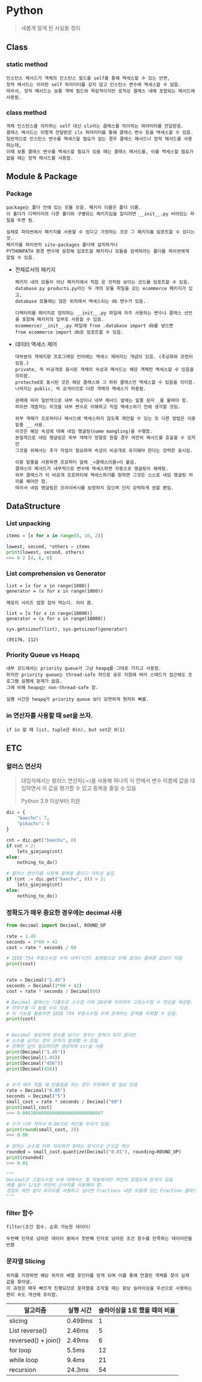 # Python

> 새롭게 알게 된 사실들 정리

## Class

### static method

```
인스턴스 메서드가 객체의 인스턴스 필드를 self를 통해 액세스할 수 있는 반면,
정적 메서드는 이러한 self 파라미터를 갖지 않고 인스턴스 변수에 액세스할 수 없음.
따라서, 정적 메서드는 보통 객체 필드와 독립적이지만 로직상 클래스 내에 포함되는 메서드에 사용됨.
```

### class method

```
객체 인스턴스를 의미하는 self 대신 cls라는 클래스를 의미하는 파라미터를 전달받음.
클래스 메서드는 이렇게 전달받은 cls 파라미터를 통해 클래스 변수 등을 액세스할 수 있음.
일반적으로 인스턴스 변수를 액세스할 필요가 없는 경우 클래스 메서드나 정적 메서드를 사용하는데,
이때 보통 클래스 변수를 액세스할 필요가 있을 때는 클래스 메서드를, 이를 액세스할 필요가 없을 때는 정적 메서드를 사용함.
```



## Module & Package

### Package

```
package는 폴더 안에 있는 모듈 모음. 패키지 이름은 폴더 이름.
이 폴더가 디렉터리의 다른 폴더와 구별되는 패키지임을 알리려면 __init__.py 비어있는 파일을 두면 됨.

실제로 파이썬에서 패키지를 사용할 수 있다고 가정하는 것은 그 패키지를 임포트할 수 있다는 것.
패키지를 파이썬의 site-packages 폴더에 설치하거나
PYTHONPATH 환경 변수에 설정해 임포트할 패키지나 모듈을 검색하려는 폴더를 파이썬에게 알릴 수 있음.
```

- 전체로서의 패키지

  ```
  패키지 내의 모듈이 아닌 패키지에서 직접 온 것처럼 보이는 코드를 임포트할 수 있음.
  database.py products.py라는 두 개의 모듈 파일을 갖는 ecommerce 패키지가 있고,
  database 모듈에는 많은 위치에서 액세스되는 db 변수가 있음.
  
  디렉터리를 패키지로 정의하는 __init__.py 파일에 자주 사용하는 변수나 클래스 선언을 포함해 패키지의 일부로 사용할 수 있음.
  ecommerce/__init__.py 파일에 from .database import db를 넣으면
  from ecommerce import db로 임포트할 수 있음.
  ```

- 데이터 액세스 제어

  ```
  대부분의 객체지향 프로그래밍 언어에는 액세스 제어라는 개념이 있음. (추상화와 관련이 있음.)
  private, 즉 비공개로 표시된 객체의 속성과 메서드는 해당 객체만 액세스할 수 있음을 의미함.
  protected로 표시된 것은 해당 클래스와 그 하위 클래스만 액세스할 수 있음을 의미함.
  나머지는 public, 즉 공개이므로 다른 객체의 액세스가 허용됨.
  
  관례에 따라 일반적으로 내부 속성이나 내부 메서드 앞에는 밑줄 문자 _를 붙여야 함.
  파이썬 개발자는 이것을 내부 변수로 이해하고 직접 액세스하기 전에 생각할 것임.
  
  외부 객체가 프로퍼티나 메서드에 액세스하지 않도록 제안할 수 있는 또 다른 방법은 이중 밑줄 __ 사용.
  이것은 해당 속성에 대해 네임 맹글링(name mangling)을 수행함.
  본질적으로 네임 맹글링은 외부 객체가 정말로 원할 경우 여전히 메서드를 호출할 수 있지만
  그것을 위해서는 추가 작업이 필요하며 속성이 비공개로 유지돼야 한다는 강력한 표시임.
  
  이중 밑줄을 사용하면 프로퍼티 앞에 _<클래스이름>이 붙음.
  클래스의 메서드가 내부적으로 변수에 액세스하면 자동으로 맹글링이 해제됨.
  외부 클래스가 이 비공개 프로퍼티에 액세스하기를 원하면 그것은 스스로 네임 맹글링 처리를 해야만 함.
  따라서 네임 맹글링은 프라이버시를 보장하지 않으며 단지 강력하게 권할 뿐임.
  ```



## DataStructure

### List unpacking

```py
items = [x for x in range(0, 10, 2)]

lowest, second, *others = items
print(lowest, second, others)
>>> 0 2 [4, 6, 8]
```

### List comprehension vs Generator

```
list = [x for x in range(1000)]
generator = (x for x in range(1000))

메모리 사이즈 엄청 잡아 먹는다. 차이 큼.

list = [x for x in range(10000)]
generator = (x for x in range(10000))

sys.getsizeof(list), sys.getsizeof(generator)

(85176, 112)
```

### Priority Queue vs Heapq

```
내부 코드에서는 priority queue가 그냥 heapq를 그대로 가지고 사용함.
하지만 priority queue는 thread-safe 하므로 공유 자원에 여러 스레드가 접근해도 프로그램 실행에 문제가 없음.
그에 비해 heapq는 non-thread-safe 함.

실행 시간은 heapq가 priority queue 보다 당연하게 현저히 빠름.
```

### in 연산자를 사용할 때 set을 쓰자.

```
if in 할 때 list, tuple은 O(n), but set은 O(1)
```



## ETC

### 왈러스 연산자

> 대입식에서는 왈러스 연산자(:=)를 사용해 하나의 식 안에서 변수 이름에 값을 대입하면서 이 값을 평가할 수 있고 중복을 줄일 수 있음
>
> Python 3.9 이상부터 지원

```python
dic = {
    "baechu": 7,
    "pikachu": 0
}

cnt = dic.get("baechu", 0)
if cnt > 2:
    lets_gimjang(cnt)
else:
    nothing_to_do()

# 왈러스 연산자를 사용해 중복을 줄이고 가독성 높임
if (cnt := dic.get("baechu", 0)) > 2:
    lets_gimjang(cnt)
else:
    nothing_to_do()
```

### 정확도가 매우 중요한 경우에는 decimal 사용

```py
from decimal import Decimal, ROUND_UP

rate = 1.45
seconds = 3*60 + 42
cost = rate * seconds / 60

# IEEE 754 부동소수점 수의 내부(이진) 표현법으로 인해 결과는 올바른 값보다 작음
print(cost)


rate = Decimal("1.45")
seconds = Decimal(3*60 + 42)
cost = rate * seconds / Decimal(60)

# Decimal 클래스는 디폴트로 소수점 이하 28번째 자리까지 고정소수점 수 연산을 제공함.
# 자릿수를 더 늘릴 수도 있음.
# 이 기능을 활용하면 IEEE 754 부동소수점 수에 존재하는 문제를 우회할 수 있음.
print(cost)


# Decimal 생성자에 정수를 넘기는 경우는 문제가 되지 않지만
# 소수를 넘기는 경우 오차가 발생할 수 있음
# 정확한 답이 필요하다면 생성자에 str을 사용
print(Decimal("1.45"))
print(Decimal(1.45))
print(Decimal("456"))
print(Decimal(456))


# 수가 매우 작을 때 반올림을 하는 경우 주의해야 할 필요 있음
rate = Decimal("0.05")
seconds = Decimal("5")
small_cost = rate * seconds / Decimal("60")
print(small_cost)
>>> 0.004166666666666666666666666667

# 수가 너무 작아서 0.00으로 계산될 우려가 있음.
print(round(small_cost, 2))
>>> 0.00
 
# 원하는 소수점 이하 자리까지 원하는 방식으로 근삿값 계산
rounded = small_cost.quantize(Decimal("0.01"), rounding=ROUND_UP)
print(rounded)
>>> 0.01

"""
Decimal은 고정소수점 수에 대해서는 잘 작동하지만 여전히 정밀도에 한계가 있음
예를 들어 1/3은 여전히 근사치를 사용해야 함.
정밀도 제한 없이 유리수를 사용하고 싶다면 fractions 내장 모듈에 있는 Fraction 클래스를 사용
"""
```

### filter 함수

```
filter(조건 함수, 순회 가능한 데이터)

두번째 인자로 넘어온 데이터 중에서 첫번째 인자로 넘어온 조건 함수를 만족하는 데이터만을 반환
```

### 문자열 Slicing

```
위치를 지정하면 해당 위치의 배열 포인터를 얻게 되며 이를 통해 연결된 객체를 찾아 실제 값을 찾아냄.
이 과정은 매우 빠르게 진행되므로 문자열을 조작할 때는 항상 슬라이싱을 우선으로 사용하는 편이 속도 개션에 유리함.
```

| 알고리즘            | 실행 시간 | 슬라이싱을 1로 했을 때의 비율 |
| ------------------- | --------- | ----------------------------- |
| slicing             | 0.499ms   | 1                             |
| List reverse()      | 2.46ms    | 5                             |
| reversed() + join() | 2.49ms    | 6                             |
| for loop            | 5.5ms     | 12                            |
| while loop          | 9.4ms     | 21                            |
| recursion           | 24.3ms    | 54                            |

